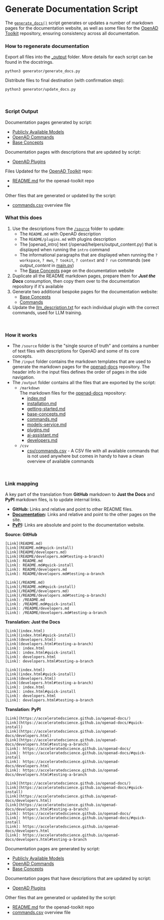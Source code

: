 # Generate Documentation Script

The [`generate_docs()`](generate_docs.py) script generates or updates a number of markdown pages for the documentation website, as well as some files for the [OpenAD Toolkit] repository, ensuring consistency across all documentation.

### How to regenerate documentation

Export all files into the [_output](_output) folder. More details for each script can be found in the docstrings.

```
python3 generator/generate_docs.py
```

Distribute files to final destination (with confirmation step):

```
python3 generator/update_docs.py
```

<br>

### Script Output

Documentation pages generated by script:
- [Publicly Available Models](https://openad.accelerate.science/docs/model-service/deploying-models)
- [OpenAD Commands](https://openad.accelerate.science/docs/commands)
- [Base Concepts](https://openad.accelerate.science/docs/base-concepts)

Documentation pages with descriptions that are updated by script:
- [OpenAD Plugins](https://openad.accelerate.science/docs/plugins)

Files Updated for the [OpenAD Toolkit] repo:
- [README.md](https://github.com/acceleratedscience/openad-toolkit?tab=readme-ov-file#readme) for the openad-toolkit repo
- 

Other files that are generated or updated by the script:
- [commands.csv](generator/_output/other/commands.csv) overview file


### What this does

1. Use the descriptions from the [`/source`](./source) folder to update:
   - The `README.md` with OpenAD description
   - The `README/plugins.md` with plugins description
   - The [openad_intro] text (/openad/helpers/output_content.py) that is displayed when running the `intro` command
   - The informational paragraphs that are displayed when running the `? workspace`, `? mws`, `? tookit`, `? context` and `? run` commands (see _output_content_ in [main.py](/openad/app/main.py))
   - The [Base Concepts](https://acceleratedscience.github.io/openad-docs/base-concepts.html) page on the documentation website
1. Duplicate all the README markdown pages, prepare them for ***Just the Docs*** consumption, then copy them over to the documentation repository if it's available
1. Generate two additional bespoke pages for the documentation website:
   - [Base Concepts](https://acceleratedscience.github.io/openad-docs/base-concepts.html)
   - [Commands](https://openad.accelerate.science/docs/commands)
2. Update the [llm_description.txt](/openad/user_toolkits/DS4SD/llm_description.txt) for each individual plugin with the correct commands, used for LLM training.

<br>

### How it works

-   The `/source` folder is the "single source of truth" and contains a number of text files with descriptions for OpenAD and some of its core concepts.
-   The `/input` folder contains the markdown templates that are used to generate the markdown pages for the [openad-docs] repository. The header info in the input files defines the order of pages in the side navigation.
-   The `/output` folder contains all the files that are exported by the script:
    -   `/markdown`<br>The markdown files for the [openad-docs] repository:
        - [index.md](output/markdown/index.md)
        - [installation.md](output/markdown/installation.md)
        - [getting-started.md](output/markdown/getting-started.md)
        - [base-concepts.md](output/markdown/base-concepts.md)
        - [commands.md](output/markdown/commands.md)
        - [models-service.md](output/markdown/models-service.md)
        - [plugins.md](output/markdown/plugins.md)
        - [ai-assistant.md](output/markdown/ai-assistant.md)
        - [developers.md](output/markdown/developers.md)
    -   `/csv`
        -   [csv/commands.csv](output/csv/commands.csv) - A CSV file with all available commands that is not used anywhere but comes in handy to have a clean overview of available commands

<br>

### Link mapping

A key part of the translation from **GitHub** markdown to **Just the Docs** and **PyPI** markdown files, is to update internal links.

- **GitHub:** Links and relative and point to other README files.
- **[Documentation](https://acceleratedscience.github.io/openad-docs):** Links and relative and point to the other pages on the site.
- **[PyPI](https://pypi.org/project/openad/):** Links are absolute and point to the documentation website.
    
**Source: GitHub**

    [Link](README.md)
    [Link](README.md#quick-install)
    [Link](README/developers.md)
    [Link](README/developers.md#testing-a-branch)
    [Link]: README.md
    [Link]: README.md#quick-install
    [Link]: README/developers.md
    [Link]: README/developers.md#testing-a-branch
    
    [Link](/README.md)
    [Link](/README.md#quick-install)
    [Link](/README/developers.md)
    [Link](/README/developers.md#testing-a-branch)
    [Link]: /README.md
    [Link]: /README.md#quick-install
    [Link]: /README/developers.md
    [Link]: /README/developers.md#testing-a-branch

**Translation: Just the Docs**

    [Link](index.html)
    [Link](index.html#quick-install)
    [Link](developers.html)
    [Link](developers.html#testing-a-branch)
    [Link]: index.html
    [Link]: index.html#quick-install
    [Link]: developers.html
    [Link]: developers.html#testing-a-branch

    [Link](index.html)
    [Link](index.html#quick-install)
    [Link](developers.html)
    [Link](developers.html#testing-a-branch)
    [Link]: index.html
    [Link]: index.html#quick-install
    [Link]: developers.html
    [Link]: developers.html#testing-a-branch

**Translation: PyPI**

    [Link](https://acceleratedscience.github.io/openad-docs/)
    [Link](https://acceleratedscience.github.io/openad-docs/#quick-install)
    [Link](https://acceleratedscience.github.io/openad-docs/developers.html)
    [Link](https://acceleratedscience.github.io/openad-docs/developers.html#testing-a-branch)
    [Link]: https://acceleratedscience.github.io/openad-docs/
    [Link]: https://acceleratedscience.github.io/openad-docs/#quick-install
    [Link]: https://acceleratedscience.github.io/openad-docs/developers.html
    [Link]: https://acceleratedscience.github.io/openad-docs/developers.html#testing-a-branch

    [Link](https://acceleratedscience.github.io/openad-docs/)
    [Link](https://acceleratedscience.github.io/openad-docs/#quick-install)
    [Link](https://acceleratedscience.github.io/openad-docs/developers.html)
    [Link](https://acceleratedscience.github.io/openad-docs/developers.html#testing-a-branch)
    [Link]: https://acceleratedscience.github.io/openad-docs/
    [Link]: https://acceleratedscience.github.io/openad-docs/#quick-install
    [Link]: https://acceleratedscience.github.io/openad-docs/developers.html
    [Link]: https://acceleratedscience.github.io/openad-docs/developers.html#testing-a-branch

[openad-docs]: https://github.com/acceleratedscience/openad-docs



Documentation pages are generated by script:
- [Publicly Available Models](https://openad.accelerate.science/docs/model-service/deploying-models)
- [OpenAD Commands](https://openad.accelerate.science/docs/commands)
- [Base Concepts](https://openad.accelerate.science/docs/base-concepts)

Documentation pages that have descriptions that are updated by script:
- [OpenAD Plugins](https://openad.accelerate.science/docs/plugins)

Other files that are generated or updated by the script:
- [README.md](https://github.com/acceleratedscience/openad-toolkit?tab=readme-ov-file#readme) for the openad-toolkit repo
- [commands.csv](generator/_output/other/commands.csv) overview file



[OpenAD Toolkit]: https://github.com/acceleratedscience/openad-toolkit